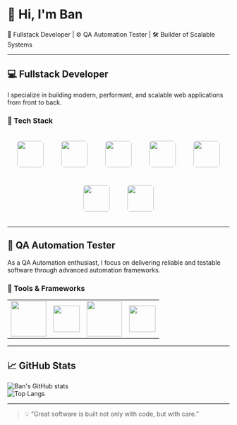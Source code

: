 # 👋 Hi, I'm Ban  
🎯 Fullstack Developer | ⚙️ QA Automation Tester | 🛠 Builder of Scalable Systems

---

## 💻 Fullstack Developer

I specialize in building modern, performant, and scalable web applications from front to back.

### 🚀 Tech Stack
<style>
  .tech-icon {
    width: 60px;
    height: 60px;
    margin: 10px;
    padding: 10px;
    border-radius: 16px;
    background: rgba(255, 255, 255, 0.05);
    backdrop-filter: blur(10px);
    transition: transform 0.3s ease, box-shadow 0.3s ease;
  }

  .tech-icon:hover {
    transform: translateY(-5px) scale(1.05);
    box-shadow: 0 8px 20px rgba(0, 0, 0, 0.3);
  }

  .tech-stack {
    display: flex;
    flex-wrap: wrap;
    justify-content: center;
  }
</style>
<div class="tech-stack">
  <img class="tech-icon" src="https://cdn.jsdelivr.net/gh/devicons/devicon/icons/nextjs/nextjs-line.svg" />
  <img class="tech-icon" src="https://cdn.jsdelivr.net/gh/devicons/devicon/icons/react/react-original.svg" />
  <img class="tech-icon" src="https://cdn.jsdelivr.net/gh/devicons/devicon/icons/typescript/typescript-original.svg" />
  <img class="tech-icon" src="https://cdn.jsdelivr.net/gh/devicons/devicon/icons/nodejs/nodejs-original.svg" />
  <img class="tech-icon" src="https://cdn.jsdelivr.net/gh/devicons/devicon/icons/ruby/ruby-original.svg" />
  <img class="tech-icon" src="https://cdn.jsdelivr.net/gh/devicons/devicon/icons/postgresql/postgresql-original.svg" />
  <img class="tech-icon" src="https://raw.githubusercontent.com/prisma/docs/main/src/images/logo.svg" />
</div>

---

## 🧪 QA Automation Tester

As a QA Automation enthusiast, I focus on delivering reliable and testable software through advanced automation frameworks.

### 🧰 Tools & Frameworks

<div align="center">
  <table>
    <tr>
      <td align="center">
        <a href="https://playwright.dev/" target="_blank">
          <img src="https://playwright.dev/img/playwright-logo.svg" width="80" />
        </a>
      </td>
      <td align="center">
        <a href="https://www.cypress.io/" target="_blank">
         <img src="https://camo.githubusercontent.com/f58a5e8d4b988d37a6aa1f6a1bb5111cf6ec63b3ac6d95c13c1f4a1ad6c7878c/68747470733a2f2f7777772e6369706865726573732e696f2f696d672f636970726573732d6c6f676f2e706e67" width="60" />
        </a>
      </td>
      <td align="center">
        <a href="https://www.atlassian.com/software/jira" target="_blank">
          <img src="https://cdn.jsdelivr.net/gh/devicons/devicon/icons/jira/jira-original.svg" width="80" />
        </a>
      </td>
      <td align="center">
        <a href="https://clickup.com/" target="_blank">
         <img src="https://cdn.worldvectorlogo.com/logos/clickup.svg" width="60" />
        </a>
      </td>
    </tr>
  </table>
</div>

---

## 📈 GitHub Stats

![Ban's GitHub stats](https://github-readme-stats.vercel.app/api?username=ivanthoughts11&show_icons=true&theme=radical)  
![Top Langs](https://github-readme-stats.vercel.app/api/top-langs/?username=ivanthoughts11&layout=compact)

---

> 💡 “Great software is built not only with code, but with care.”
